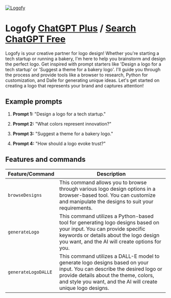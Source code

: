 
[![Logofy](https://files.oaiusercontent.com/file-tT5bR8u2FK3EZZnskixH6ffO?se=2123-10-16T20%3A50%3A51Z&sp=r&sv=2021-08-06&sr=b&rscc=max-age%3D31536000%2C%20immutable&rscd=attachment%3B%20filename%3De89521e8-788d-4f52-9ebd-3c045a9e7692.png&sig=Aqt%2BTMDqIEVHNNcnn/0aOFBKXFT%2Bvn50XXR2PTkNblo%3D)](https://chat.openai.com/g/g-HXcRdT1nf-logofy)

# Logofy [ChatGPT Plus](https://chat.openai.com/g/g-HXcRdT1nf-logofy) / [Search ChatGPT Free](https://gptcall.net/index.html#/?search=Logofy)

Logofy is your creative partner for logo design! Whether you're starting a tech startup or running a bakery, I'm here to help you brainstorm and design the perfect logo. Get inspired with prompt starters like 'Design a logo for a tech startup' or 'Suggest a theme for a bakery logo'. I'll guide you through the process and provide tools like a browser to research, Python for customization, and Dalle for generating unique ideas. Let's get started on creating a logo that represents your brand and captures attention!

## Example prompts

1. **Prompt 1:** "Design a logo for a tech startup."

2. **Prompt 2:** "What colors represent innovation?"

3. **Prompt 3:** "Suggest a theme for a bakery logo."

4. **Prompt 4:** "How should a logo evoke trust?"

## Features and commands

| Feature/Command | Description |
| --- | --- |
| `browseDesigns` | This command allows you to browse through various logo design options in a browser-based tool. You can customize and manipulate the designs to suit your requirements. |
| `generateLogo` | This command utilizes a Python-based tool for generating logo designs based on your input. You can provide specific keywords or details about the logo design you want, and the AI will create options for you. |
| `generateLogoDALLE` | This command utilizes a DALL-E model to generate logo designs based on your input. You can describe the desired logo or provide details about the theme, colors, and style you want, and the AI will create unique logo designs. |


